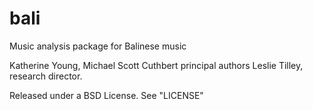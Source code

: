 # bali
Music analysis package for Balinese music

Katherine Young, Michael Scott Cuthbert principal authors
Leslie Tilley, research director.

Released under a BSD License.  See "LICENSE"
